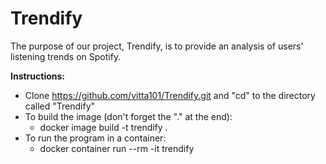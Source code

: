 # Trendify
The purpose of our project, Trendify, is to provide an analysis of users’ listening trends on Spotify.

**Instructions:**
- Clone https://github.com/vitta101/Trendify.git and "cd" to the directory called "Trendify"
- To build the image (don't forget the "." at the end):
  - docker image build -t trendify .
- To run the program in a container:
  - docker container run --rm -it trendify

